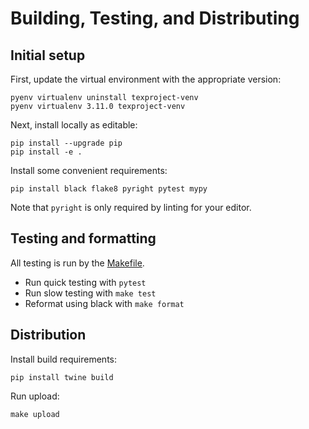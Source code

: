 # Building, Testing, and Distributing
## Initial setup
First, update the virtual environment with the appropriate version:
```
pyenv virtualenv uninstall texproject-venv
pyenv virtualenv 3.11.0 texproject-venv
```
Next, install locally as editable:
```
pip install --upgrade pip
pip install -e .
```
Install some convenient requirements:
```
pip install black flake8 pyright pytest mypy
```
Note that `pyright` is only required by linting for your editor.

## Testing and formatting
All testing is run by the [Makefile](Makefile).
- Run quick testing with `pytest`
- Run slow testing with `make test`
- Reformat using black with `make format`

## Distribution
Install build requirements:
```
pip install twine build
```
Run upload:
```
make upload
```
